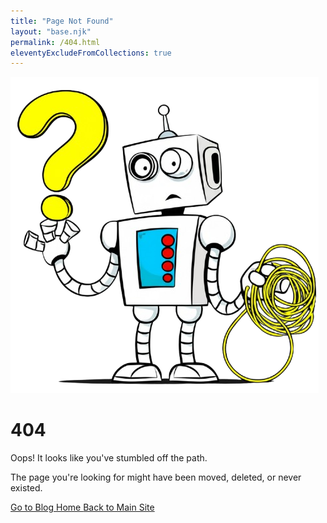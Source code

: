```yaml
---
title: "Page Not Found"
layout: "base.njk"
permalink: /404.html
eleventyExcludeFromCollections: true
---
```


<div class="text-center">
  <picture>
  <source srcset="/img/404/404_robot.webp" type="image/webp">
  <img src="/img/404/404_robot.png" alt="Confused robot holding a tangle of wires and a question mark" class="w-48 h-auto mx-auto mb-8">
</picture>
  
  <h1 class="text-6xl md:text-7xl font-extrabold text-fuchsia-600">404</h1>
  
  <p class="text-2xl md:text-3xl font-light text-gray-300 mt-6">
    Oops! It looks like you've stumbled off the path.
  </p>
  
  <p class="text-lg text-gray-400 mt-4">
    The page you're looking for might have been moved, deleted, or never existed.
  </p>

  <div class="flex flex-col sm:flex-row items-center justify-center space-y-4 sm:space-y-0 sm:space-x-4 mt-8">
    <a href="/" class="inline-block px-8 py-4 bg-fuchsia-600 hover:bg-fuchsia-700 text-white font-bold rounded-full transition duration-300 transform hover:scale-105">
      Go to Blog Home
    </a>
    <a href="https://beaubremer.com" class="inline-block px-8 py-4 bg-gray-800 hover:bg-gray-700 text-white font-bold rounded-full transition duration-300 transform hover:scale-105">
      Back to Main Site
    </a>
  </div>
</div>